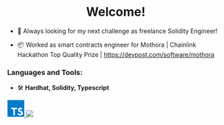 <h1 align="center">Welcome!</h1>

- 🔭 Always looking for my next challenge as freelance Solidity Engineer!

- 📦 Worked as smart contracts engineer for Mothora | Chainlink Hackathon Top Quality Prize | https://devpost.com/software/mothora

<h3 align="left">Languages and Tools:</h3>

- 🛠️ **Hardhat, Solidity, Typescript**
<p align="left"> <a href="https://www.typescriptlang.org/" target="_blank" rel="noreferrer"> <img src="https://raw.githubusercontent.com/devicons/devicon/master/icons/typescript/typescript-original.svg" alt="typescript" width="40" height="40"/> </a> 
<a href= https://hardhat.org > <img width ='32px' src ='https://encrypted-tbn0.gstatic.com/images?q=tbn:ANd9GcRj4GcOrXLeO9nnIV7OMu0BB17J46L3Okm1-w&usqp=CAU' /> </a>
